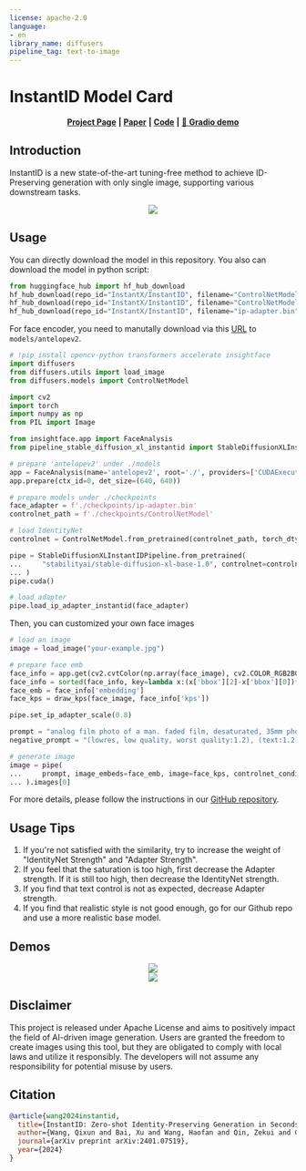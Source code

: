 ```yaml
---
license: apache-2.0
language:
- en
library_name: diffusers
pipeline_tag: text-to-image
---
```


# InstantID Model Card

<div align="center">

[**Project Page**](https://instantid.github.io/) **|** [**Paper**](https://arxiv.org/abs/2401.07519) **|** [**Code**](https://github.com/InstantID/InstantID) **|** [🤗 **Gradio demo**](https://huggingface.co/spaces/InstantX/InstantID)


</div>

## Introduction

InstantID is a new state-of-the-art tuning-free method to achieve ID-Preserving generation with only single image, supporting various downstream tasks.

<div  align="center">
<img src='examples/applications.png'>
</div>


## Usage

You can directly download the model in this repository.
You also can download the model in python script:

```python
from huggingface_hub import hf_hub_download
hf_hub_download(repo_id="InstantX/InstantID", filename="ControlNetModel/config.json", local_dir="./checkpoints")
hf_hub_download(repo_id="InstantX/InstantID", filename="ControlNetModel/diffusion_pytorch_model.safetensors", local_dir="./checkpoints")
hf_hub_download(repo_id="InstantX/InstantID", filename="ip-adapter.bin", local_dir="./checkpoints")
```

For face encoder, you need to manutally download via this [URL](https://github.com/deepinsight/insightface/issues/1896#issuecomment-1023867304) to `models/antelopev2`.

```python
# !pip install opencv-python transformers accelerate insightface
import diffusers
from diffusers.utils import load_image
from diffusers.models import ControlNetModel

import cv2
import torch
import numpy as np
from PIL import Image

from insightface.app import FaceAnalysis
from pipeline_stable_diffusion_xl_instantid import StableDiffusionXLInstantIDPipeline, draw_kps

# prepare 'antelopev2' under ./models
app = FaceAnalysis(name='antelopev2', root='./', providers=['CUDAExecutionProvider', 'CPUExecutionProvider'])
app.prepare(ctx_id=0, det_size=(640, 640))

# prepare models under ./checkpoints
face_adapter = f'./checkpoints/ip-adapter.bin'
controlnet_path = f'./checkpoints/ControlNetModel'

# load IdentityNet
controlnet = ControlNetModel.from_pretrained(controlnet_path, torch_dtype=torch.float16)

pipe = StableDiffusionXLInstantIDPipeline.from_pretrained(
...     "stabilityai/stable-diffusion-xl-base-1.0", controlnet=controlnet, torch_dtype=torch.float16
... )
pipe.cuda()

# load adapter
pipe.load_ip_adapter_instantid(face_adapter)
```

Then, you can customized your own face images

```python
# load an image
image = load_image("your-example.jpg")

# prepare face emb
face_info = app.get(cv2.cvtColor(np.array(face_image), cv2.COLOR_RGB2BGR))
face_info = sorted(face_info, key=lambda x:(x['bbox'][2]-x['bbox'][0])*x['bbox'][3]-x['bbox'][1])[-1] # only use the maximum face
face_emb = face_info['embedding']
face_kps = draw_kps(face_image, face_info['kps'])

pipe.set_ip_adapter_scale(0.8)

prompt = "analog film photo of a man. faded film, desaturated, 35mm photo, grainy, vignette, vintage, Kodachrome, Lomography, stained, highly detailed, found footage, masterpiece, best quality"
negative_prompt = "(lowres, low quality, worst quality:1.2), (text:1.2), watermark, painting, drawing, illustration, glitch, deformed, mutated, cross-eyed, ugly, disfigured (lowres, low quality, worst quality:1.2), (text:1.2), watermark, painting, drawing, illustration, glitch,deformed, mutated, cross-eyed, ugly, disfigured"

# generate image
image = pipe(
...     prompt, image_embeds=face_emb, image=face_kps, controlnet_conditioning_scale=0.8
... ).images[0]
```

For more details, please follow the instructions in our [GitHub repository](https://github.com/InstantID/InstantID). 

## Usage Tips
1. If you're not satisfied with the similarity, try to increase the weight of "IdentityNet Strength" and "Adapter Strength".
2. If you feel that the saturation is too high, first decrease the Adapter strength. If it is still too high, then decrease the IdentityNet strength.
3. If you find that text control is not as expected, decrease Adapter strength.
4. If you find that realistic style is not good enough, go for our Github repo and use a more realistic base model.

## Demos

<div  align="center">
<img src='examples/0.png'>
</div>

<div  align="center">
<img src='examples/1.png'>
</div>

## Disclaimer

This project is released under Apache License and aims to positively impact the field of AI-driven image generation. Users are granted the freedom to create images using this tool, but they are obligated to comply with local laws and utilize it responsibly. The developers will not assume any responsibility for potential misuse by users.

## Citation
```bibtex
@article{wang2024instantid,
  title={InstantID: Zero-shot Identity-Preserving Generation in Seconds},
  author={Wang, Qixun and Bai, Xu and Wang, Haofan and Qin, Zekui and Chen, Anthony},
  journal={arXiv preprint arXiv:2401.07519},
  year={2024}
}
```